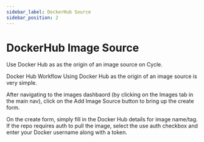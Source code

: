 ```yaml
---
sidebar_label: DockerHub Source
sidebar_position: 2
---
```


# DockerHub Image Source

Use Docker Hub as as the origin of an image source on Cycle.

Docker Hub Workflow
Using Docker Hub as the origin of an image source is very simple.

After navigating to the images dashbaord (by clicking on the Images tab in the main nav), click on the Add Image Source button to bring up the create form.

On the create form, simply fill in the Docker Hub details for image name/tag. If the repo requires auth to pull the image, select the use auth checkbox and enter your Docker username along with a token.